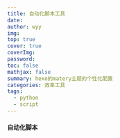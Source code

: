 ```yaml
---
title: 自动化脚本工具
date: 
author: wyy
img: 
top: true
cover: true
coverImg: 
password: 
toc: false
mathjax: false
summary: hexo的matery主题的个性化配置
categories: 效率工具
tags:
  - python
  - script
---
```

#### 自动化脚本
